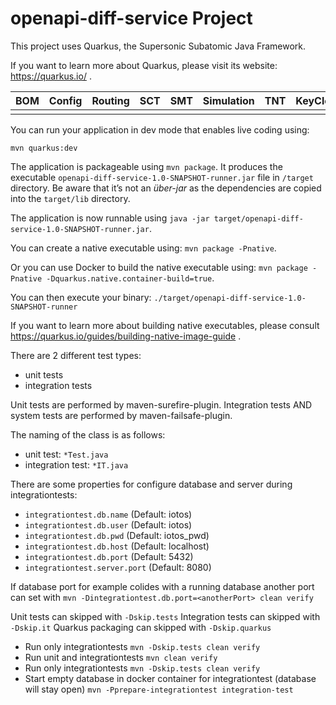 # openapi-diff-service Project

This project uses Quarkus, the Supersonic Subatomic Java Framework.

If you want to learn more about Quarkus, please visit its website: https://quarkus.io/ .


| BOM | Config | Routing | SCT | SMT | Simulation | TNT | KeyCloak |
| :-: | :----: | :-----: | :-: | :-: | :--------: | :-: | :------: |
|     |        |         |     |     |            |     |          |


You can run your application in dev mode that enables live coding using:

```
mvn quarkus:dev
```


The application is packageable using `mvn package`.
It produces the executable `openapi-diff-service-1.0-SNAPSHOT-runner.jar` file in `/target` directory.
Be aware that it’s not an _über-jar_ as the dependencies are copied into the `target/lib` directory.

The application is now runnable using `java -jar target/openapi-diff-service-1.0-SNAPSHOT-runner.jar`.


You can create a native executable using: `mvn package -Pnative`.

Or you can use Docker to build the native executable using: `mvn package -Pnative -Dquarkus.native.container-build=true`.

You can then execute your binary: `./target/openapi-diff-service-1.0-SNAPSHOT-runner`

If you want to learn more about building native executables, please consult https://quarkus.io/guides/building-native-image-guide .


There are 2 different test types:

- unit tests
- integration tests

Unit tests are performed by maven-surefire-plugin. Integration tests AND system tests are performed by maven-failsafe-plugin.

The naming of the class is as follows:

- unit test: `*Test.java`
- integration test: `*IT.java`


There are some properties for configure database and
server during integrationtests:

- `integrationtest.db.name` (Default: iotos)
- `integrationtest.db.user` (Default: iotos)
- `integrationtest.db.pwd` (Default: iotos_pwd)
- `integrationtest.db.host` (Default: localhost)
- `integrationtest.db.port` (Default: 5432)
- `integrationtest.server.port` (Default: 8080)

If database port for example colides with a running database another port can set with
`mvn -Dintegrationtest.db.port=<anotherPort> clean verify`

Unit tests can skipped with `-Dskip.tests`
Integration tests can skipped with `-Dskip.it`
Quarkus packaging can skipped with `-Dskip.quarkus`


- Run only integrationtests
  `mvn -Dskip.tests clean verify`
- Run unit and integrationtests
  `mvn clean verify`
- Run only integrationtests
  `mvn -Dskip.tests clean verify`
- Start empty database in docker container for integrationtest (database will stay open)
  `mvn -Pprepare-integrationtest integration-test`


